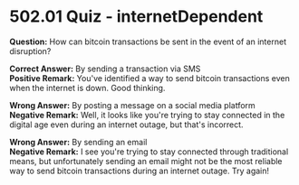 # 502.01 Quiz - internetDependent

**Question:** How can bitcoin transactions be sent in the event of an internet disruption?

**Correct Answer:** By sending a transaction via SMS\
**Positive Remark:** You've identified a way to send bitcoin transactions even when the internet is down. Good thinking.

**Wrong Answer:** By posting a message on a social media platform\
**Negative Remark:** Well, it looks like you're trying to stay connected in the digital age even during an internet outage, but that's incorrect.

**Wrong Answer:** By sending an email\
**Negative Remark:** I see you're trying to stay connected through traditional means, but unfortunately sending an email might not be the most reliable way to send bitcoin transactions during an internet outage. Try again!
